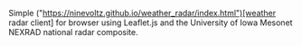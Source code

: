 Simple ("https://ninevoltz.github.io/weather_radar/index.html")[weather radar client] for browser using Leaflet.js and the University of Iowa Mesonet NEXRAD national radar composite.
